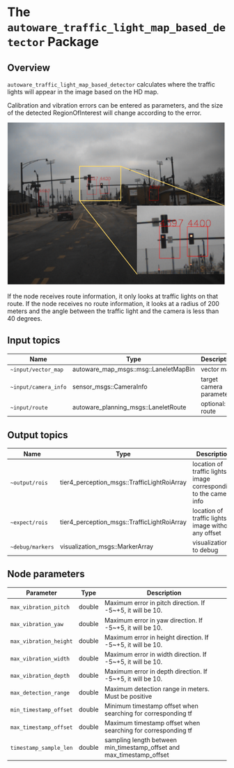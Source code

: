 # The `autoware_traffic_light_map_based_detector` Package

## Overview

`autoware_traffic_light_map_based_detector` calculates where the traffic lights will appear in the image based on the HD map.

Calibration and vibration errors can be entered as parameters, and the size of the detected RegionOfInterest will change according to the error.

![traffic_light_map_based_detector_result](./docs/traffic_light_map_based_detector_result.svg)

If the node receives route information, it only looks at traffic lights on that route.
If the node receives no route information, it looks at a radius of 200 meters and the angle between the traffic light and the camera is less than 40 degrees.

## Input topics

| Name                 | Type                                  | Description             |
| -------------------- | ------------------------------------- | ----------------------- |
| `~input/vector_map`  | autoware_map_msgs::msg::LaneletMapBin | vector map              |
| `~input/camera_info` | sensor_msgs::CameraInfo               | target camera parameter |
| `~input/route`       | autoware_planning_msgs::LaneletRoute  | optional: route         |

## Output topics

| Name             | Type                                        | Description                                                          |
| ---------------- | ------------------------------------------- | -------------------------------------------------------------------- |
| `~output/rois`   | tier4_perception_msgs::TrafficLightRoiArray | location of traffic lights in image corresponding to the camera info |
| `~expect/rois`   | tier4_perception_msgs::TrafficLightRoiArray | location of traffic lights in image without any offset               |
| `~debug/markers` | visualization_msgs::MarkerArray             | visualization to debug                                               |

## Node parameters

| Parameter              | Type   | Description                                                           |
| ---------------------- | ------ | --------------------------------------------------------------------- |
| `max_vibration_pitch`  | double | Maximum error in pitch direction. If -5~+5, it will be 10.            |
| `max_vibration_yaw`    | double | Maximum error in yaw direction. If -5~+5, it will be 10.              |
| `max_vibration_height` | double | Maximum error in height direction. If -5~+5, it will be 10.           |
| `max_vibration_width`  | double | Maximum error in width direction. If -5~+5, it will be 10.            |
| `max_vibration_depth`  | double | Maximum error in depth direction. If -5~+5, it will be 10.            |
| `max_detection_range`  | double | Maximum detection range in meters. Must be positive                   |
| `min_timestamp_offset` | double | Minimum timestamp offset when searching for corresponding tf          |
| `max_timestamp_offset` | double | Maximum timestamp offset when searching for corresponding tf          |
| `timestamp_sample_len` | double | sampling length between min_timestamp_offset and max_timestamp_offset |
